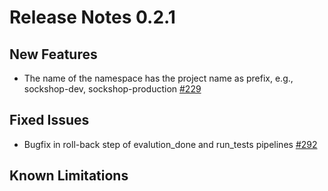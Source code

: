 # Release Notes 0.2.1

## New Features
- The name of the namespace has the project name as prefix, e.g., sockshop-dev, sockshop-production [#229](https://github.com/keptn/keptn/issues/229)

## Fixed Issues
- Bugfix in roll-back step of evalution_done and run_tests pipelines [#292](https://github.com/keptn/keptn/issues/292)

## Known Limitations